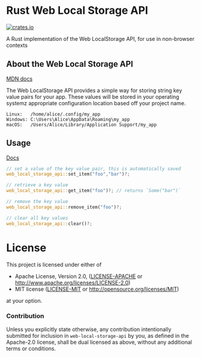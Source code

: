 # Rust Web Local Storage API

[![crates.io](https://img.shields.io/crates/v/web-local-storage-api.svg)](https://crates.io/crates/web-local-storage-api)

A Rust implementation of the Web LocalStorage API, for use in non-browser contexts

## About the Web Local Storage API

[MDN docs](https://developer.mozilla.org/en-US/docs/Web/API/Window/localStorage)

The Web LocalStorage API provides a simple way for storing string key value pairs for your app.  These values will be stored in your 
operating systemz appropriate configuration location based off your project name.

```
Linux:   /home/alice/.config/my_app
Windows: C:\Users\Alice\AppData\Roaming\my_app
macOS:   /Users/Alice/Library/Application Support/my_app
```

## Usage

[Docs](https://docs.rs/web-local-storage-api)

```rust
// set a value of the key value pair, this is automatically saved
web_local_storage_api::set_item("foo","bar")?;

// retrieve a key value
web_local_storage_api::get_item("foo")?; // returns `Some("bar")`

// remove the key value
web_local_storage_api::remove_item("foo")?;

// clear all key values
web_local_storage_api::clear()?;
```

# License

This project is licensed under either of

 * Apache License, Version 2.0, ([LICENSE-APACHE](LICENSE-APACHE) or
   http://www.apache.org/licenses/LICENSE-2.0)
 * MIT license ([LICENSE-MIT](LICENSE-MIT) or
   http://opensource.org/licenses/MIT)

at your option.

### Contribution

Unless you explicitly state otherwise, any contribution intentionally submitted
for inclusion in `web-local-storage-api` by you, as defined in the Apache-2.0 license, shall be
dual licensed as above, without any additional terms or conditions.
